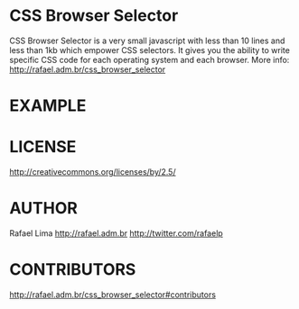 CSS Browser Selector
=====================

CSS Browser Selector is a very small javascript with less than 10 lines and less than 1kb which empower CSS selectors. It gives you the ability to write specific CSS code for each operating system and each browser.
More info: http://rafael.adm.br/css_browser_selector

EXAMPLE
=======

<style type="text/css">
.ie .example {
  background-color: yellow
}
.ie7 .example {
  background-color: orange
}
.gecko .example {
  background-color: gray
}
.win.gecko .example {
  background-color: red
}
.linux.gecko .example {
  background-color: pink
}
.opera .example {
  background-color: green
}
.konqueror .example {
  background-color: blue
}
.webkit .example {
  background-color: black
}
.example {
  width: 100px;
  height: 100px;
}
.no_js { display: block }
.has_js { display: none }
.js .no_js { display: none }
.js .has_js { display: block }
</style>

LICENSE
=======

http://creativecommons.org/licenses/by/2.5/

AUTHOR
=======

Rafael Lima
http://rafael.adm.br
http://twitter.com/rafaelp

CONTRIBUTORS
============

http://rafael.adm.br/css_browser_selector#contributors



